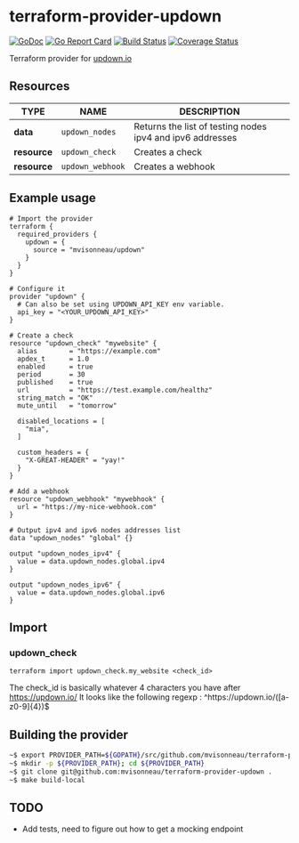 # terraform-provider-updown

[![GoDoc](https://godoc.org/github.com/mvisonneau/terraform-provider-updown?status.svg)](https://godoc.org/github.com/mvisonneau/terraform-provider-updown/app)
[![Go Report Card](https://goreportcard.com/badge/github.com/mvisonneau/terraform-provider-updown)](https://goreportcard.com/report/github.com/mvisonneau/terraform-provider-updown)
[![Build Status](https://cloud.drone.io/api/badges/mvisonneau/terraform-provider-updown/status.svg)](https://cloud.drone.io/mvisonneau/terraform-provider-updown)
[![Coverage Status](https://coveralls.io/repos/github/mvisonneau/terraform-provider-updown/badge.svg?branch=main)](https://coveralls.io/github/mvisonneau/terraform-provider-updown?branch=main)

Terraform provider for [updown.io](https://updown.io)

## Resources

| TYPE | NAME | DESCRIPTION |
|---|---|---|
| **data** |`updown_nodes`| Returns the list of testing nodes ipv4 and ipv6 addresses |
| **resource** |`updown_check`| Creates a check |
| **resource** |`updown_webhook`| Creates a webhook |

## Example usage

```hcl
# Import the provider
terraform {
  required_providers {
    updown = {
      source = "mvisonneau/updown"
    }
  }
}

# Configure it
provider "updown" {
  # Can also be set using UPDOWN_API_KEY env variable.
  api_key = "<YOUR_UPDOWN_API_KEY>"
}

# Create a check
resource "updown_check" "mywebsite" {
  alias        = "https://example.com"
  apdex_t      = 1.0
  enabled      = true
  period       = 30
  published    = true
  url          = "https://test.example.com/healthz"
  string_match = "OK"
  mute_until   = "tomorrow"

  disabled_locations = [
    "mia",
  ]

  custom_headers = {
    "X-GREAT-HEADER" = "yay!"
  }
}

# Add a webhook
resource "updown_webhook" "mywebhook" {
  url = "https://my-nice-webhook.com"
}

# Output ipv4 and ipv6 nodes addresses list
data "updown_nodes" "global" {}

output "updown_nodes_ipv4" {
  value = data.updown_nodes.global.ipv4
}

output "updown_nodes_ipv6" {
  value = data.updown_nodes.global.ipv6
}
```

## Import

### updown_check

```
terraform import updown_check.my_website <check_id>
```

The check_id is basically whatever 4 characters you have after https://updown.io/
It looks like the following regexp : ^https:\/\/updown.io\/([a-z0-9]{4})$

## Building the provider

```bash
~$ export PROVIDER_PATH=${GOPATH}/src/github.com/mvisonneau/terraform-provider-updown
~$ mkdir -p ${PROVIDER_PATH}; cd ${PROVIDER_PATH}
~$ git clone git@github.com:mvisonneau/terraform-provider-updown .
~$ make build-local
```

## TODO

- Add tests, need to figure out how to get a mocking endpoint
